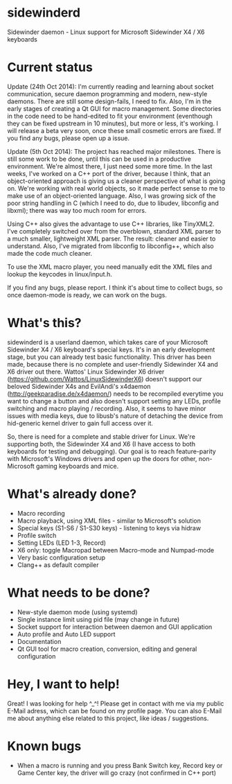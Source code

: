 sidewinderd
===========

Sidewinder daemon - Linux support for Microsoft Sidewinder X4 / X6 keyboards


Current status
==============

Update (24th Oct 2014): I'm currently reading and learning about socket communication, secure daemon programming and modern, new-style daemons. There are still some design-fails, I need to fix. Also, I'm in the early stages of creating a Qt GUI for macro management. Some directories in the code need to be hand-edited to fit your environment (eventhough they can be fixed upstream in 10 minutes), but more or less, it's working. I will release a beta very soon, once these small cosmetic errors are fixed. If you find any bugs, please open up a issue.

Update (5th Oct 2014): The project has reached major milestones. There is still some work to be done, until this can be used in a productive environment. We're almost there, I just need some more time. In the last weeks, I've worked on a C++ port of the driver, because I think, that an object-oriented approach is giving us a cleaner perspective of what is going on. We're working with real world objects, so it made perfect sense to me to make use of an object-oriented language. Also, I was growing sick of the poor string handling in C (which I need to do, due to libudev, libconfig and libxml); there was way too much room for errors.

Using C++ also gives the advantage to use C++ libraries, like TinyXML2. I've completely switched over from the overblown, standard XML parser to a much smaller, lightweight XML parser. The result: cleaner and easier to understand. Also, I've migrated from libconfig to libconfig++, which also made the code much cleaner.

To use the XML macro player, you need manually edit the XML files and lookup the keycodes in linux/input.h.

If you find any bugs, please report. I think it's about time to collect bugs, so once daemon-mode is ready, we can work on the bugs.


What's this?
============

sidewinderd is a userland daemon, which takes care of your Microsoft Sidewinder X4 / X6 keyboard's special keys.
It's in an early development stage, but you can already test basic functionality. This driver has been made, because
there is no complete and user-friendly Sidewinder X4 and X6 driver out there. Wattos' Linux Sidewinder X6 driver
(https://github.com/Wattos/LinuxSidewinderX6) doesn't support our beloved Sidewinder X4s and EvilAndi's x4daemon
(http://geekparadise.de/x4daemon/) needs to be recompiled everytime you want to change a button and also doesn't support
setting any LEDs, profile switching and macro playing / recording. Also, it seems to have minor issues with media keys,
due to libusb's nature of detaching the device from hid-generic kernel driver to gain full access over it.

So, there is need for a complete and stable driver for Linux. We're supporting both, the Sidewinder X4 and X6 (I have
access to both keyboards for testing and debugging). Our goal is to reach feature-parity with Microsoft's Windows drivers
and open up the doors for other, non-Microsoft gaming keyboards and mice.


What's already done?
====================

- Macro recording
- Macro playback, using XML files - similar to Microsoft's solution
- Special keys (S1-S6 / S1-S30 keys) - listening to keys via hidraw
- Profile switch
- Setting LEDs (LED 1-3, Record)
- X6 only: toggle Macropad between Macro-mode and Numpad-mode
- Very basic configuration setup
- Clang++ as default compiler


What needs to be done?
======================

- New-style daemon mode (using systemd)
- Single instance limit using pid file (may change in future)
- Socket support for interaction between daemon and GUI application
- Auto profile and Auto LED support
- Documentation
- Qt GUI tool for macro creation, conversion, editing and general configuration


Hey, I want to help!
====================

Great! I was looking for help ^_^! Please get in contact with me via my public E-Mail adress, which can be found on
my profile page. You can also E-Mail me about anything else related to this project, like ideas / suggestions.


Known bugs
==========

- When a macro is running and you press Bank Switch key, Record key or Game Center key, the driver will go crazy (not confirmed in C++ port)
